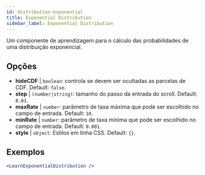 ```yaml
---
id: distribution-exponential
title: Exponential Distribution
sidebar_label: Exponential Distribution
---
```


Um componente de aprendizagem para o cálculo das probabilidades de uma distribuição exponencial.

## Opções

* __hideCDF__ | `boolean`: controla se devem ser ocultadas as parcelas de CDF. Default: `false`.
* __step__ | `(number|string)`: tamanho do passo da entrada do scroll. Default: `0.01`.
* __maxRate__ | `number`: parâmetro de taxa máxima que pode ser escolhido no campo de entrada. Default: `10`.
* __minRate__ | `number`: parâmetro de taxa mínima que pode ser escolhido no campo de entrada. Default: `0.001`.
* __style__ | `object`: Estilos em linha CSS. Default: `{}`.


## Exemplos

```jsx live
<LearnExponentialDistribution />
```

